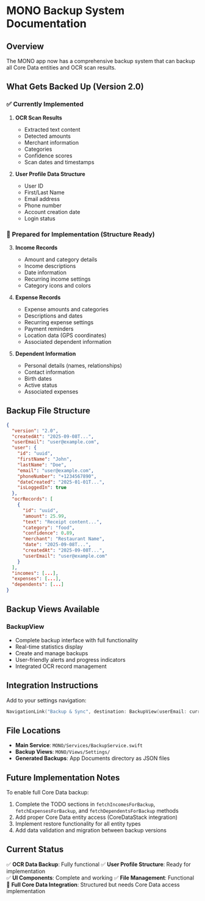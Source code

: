 # MONO Backup System Documentation

## Overview
The MONO app now has a comprehensive backup system that can backup all Core Data entities and OCR scan results.

## What Gets Backed Up (Version 2.0)

### ✅ Currently Implemented
1. **OCR Scan Results** 
   - Extracted text content
   - Detected amounts
   - Merchant information  
   - Categories
   - Confidence scores
   - Scan dates and timestamps

2. **User Profile Data Structure**
   - User ID
   - First/Last Name
   - Email address
   - Phone number
   - Account creation date
   - Login status

### 🚧 Prepared for Implementation (Structure Ready)
3. **Income Records**
   - Amount and category details
   - Income descriptions
   - Date information
   - Recurring income settings
   - Category icons and colors

4. **Expense Records**
   - Expense amounts and categories
   - Descriptions and dates
   - Recurring expense settings
   - Payment reminders
   - Location data (GPS coordinates)
   - Associated dependent information

5. **Dependent Information**
   - Personal details (names, relationships)
   - Contact information
   - Birth dates
   - Active status
   - Associated expenses

## Backup File Structure

```json
{
  "version": "2.0",
  "createdAt": "2025-09-08T...",
  "userEmail": "user@example.com",
  "user": {
    "id": "uuid",
    "firstName": "John",
    "lastName": "Doe",
    "email": "user@example.com",
    "phoneNumber": "+1234567890",
    "dateCreated": "2025-01-01T...",
    "isLoggedIn": true
  },
  "ocrRecords": [
    {
      "id": "uuid",
      "amount": 25.99,
      "text": "Receipt content...",
      "category": "food",
      "confidence": 0.89,
      "merchant": "Restaurant Name",
      "date": "2025-09-08T...",
      "createdAt": "2025-09-08T...",
      "userEmail": "user@example.com"
    }
  ],
  "incomes": [...],
  "expenses": [...],
  "dependents": [...]
}
```

## Backup Views Available

### BackupView
- Complete backup interface with full functionality
- Real-time statistics display
- Create and manage backups
- User-friendly alerts and progress indicators
- Integrated OCR record management

## Integration Instructions

Add to your settings navigation:
```swift
NavigationLink("Backup & Sync", destination: BackupView(userEmail: currentUser.email))
```

## File Locations
- **Main Service**: `MONO/Services/BackupService.swift`
- **Backup Views**: `MONO/Views/Settings/`
- **Generated Backups**: App Documents directory as JSON files

## Future Implementation Notes

To enable full Core Data backup:
1. Complete the TODO sections in `fetchIncomesForBackup`, `fetchExpensesForBackup`, and `fetchDependentsForBackup` methods
2. Add proper Core Data entity access (CoreDataStack integration)
3. Implement restore functionality for all entity types
4. Add data validation and migration between backup versions

## Current Status
✅ **OCR Data Backup**: Fully functional
✅ **User Profile Structure**: Ready for implementation  
✅ **UI Components**: Complete and working
✅ **File Management**: Functional
🚧 **Full Core Data Integration**: Structured but needs Core Data access implementation
